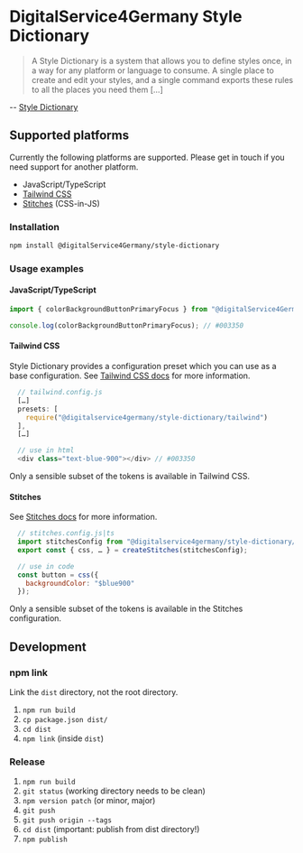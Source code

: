 # DigitalService4Germany Style Dictionary

> A Style Dictionary is a system that allows you to define styles once, in a way for any platform or language to consume. A single place to create and edit your styles, and a single command exports these rules to all the places you need them […]

-- [Style Dictionary](https://amzn.github.io/style-dictionary/)

## Supported platforms

Currently the following platforms are supported. Please get in touch if you need support for another platform.

- JavaScript/TypeScript
- [Tailwind CSS](https://tailwindcss.com/)
- [Stitches](https://stitches.dev/) (CSS-in-JS)

### Installation

```sh
npm install @digitalService4Germany/style-dictionary
```

### Usage examples

#### JavaScript/TypeScript

```js
import { colorBackgroundButtonPrimaryFocus } from "@digitalService4Germany/style-dictionary";

console.log(colorBackgroundButtonPrimaryFocus); // #003350
```

#### Tailwind CSS

Style Dictionary provides a configuration preset which you can use as a base configuration. See [Tailwind CSS docs](https://tailwindcss.com/docs/presets) for more information.

```js
  // tailwind.config.js
  […]
  presets: [
    require("@digitalservice4germany/style-dictionary/tailwind")
  ],
  […]

  // use in html
  <div class="text-blue-900"></div> // #003350
```

Only a sensible subset of the tokens is available in Tailwind CSS.

#### Stitches

See [Stitches docs](https://stitches.dev/docs/tokens) for more information.

```js
  // stitches.config.js|ts
  import stitchesConfig from "@digitalservice4germany/style-dictionary/stitches";
  export const { css, … } = createStitches(stitchesConfig);

  // use in code
  const button = css({
    backgroundColor: "$blue900"
  });
```

Only a sensible subset of the tokens is available in the Stitches configuration.

## Development

### npm link

Link the `dist` directory, not the root directory.

1. `npm run build`
2. `cp package.json dist/`
3. `cd dist`
4. `npm link` (inside `dist`)

### Release

1. `npm run build`
2. `git status` (working directory needs to be clean)
3. `npm version patch` (or minor, major)
4. `git push`
5. `git push origin --tags`
6. `cd dist` (important: publish from dist directory!)
7. `npm publish`
